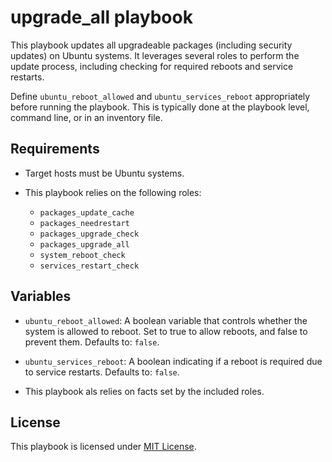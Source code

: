 # upgrade_all playbook

This playbook updates all upgradeable packages (including security updates) on Ubuntu systems. It leverages several roles to perform the update process, including checking for required reboots and service restarts.

Define `ubuntu_reboot_allowed` and `ubuntu_services_reboot` appropriately before running the playbook. This is typically done at the playbook level, command line, or in an inventory file.

## Requirements

- Target hosts must be Ubuntu systems.

- This playbook relies on the following roles:
  - `packages_update_cache`
  - `packages_needrestart`
  - `packages_upgrade_check`
  - `packages_upgrade_all`
  - `system_reboot_check`
  - `services_restart_check`

## Variables

- `ubuntu_reboot_allowed`: A boolean variable that controls whether the system is allowed to reboot. Set to true to allow reboots, and false to prevent them. Defaults to: `false`.

- `ubuntu_services_reboot`: A boolean indicating if a reboot is required due to service restarts. Defaults to: `false`.

- This playbook als relies on facts set by the included roles.

## License

This playbook is licensed under [MIT License](https://opensource.org/licenses/MIT).

